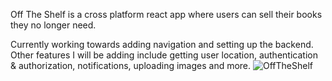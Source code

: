 Off The Shelf is a cross platform react app where users can sell their books they no longer need.

Currently working towards adding navigation and setting up the backend. Other features I will be adding include getting user location, authentication & authorization, notifications, uploading images and more.
![OffTheShelf ](https://user-images.githubusercontent.com/72419841/167765959-fddbbee4-a063-4b01-b28e-6636b32beaee.jpg)
